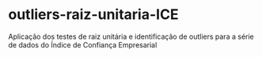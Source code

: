 # outliers-raiz-unitaria-ICE
Aplicação dos testes de raiz unitária e identificação de outliers para a série de dados do Índice de Confiança Empresarial
